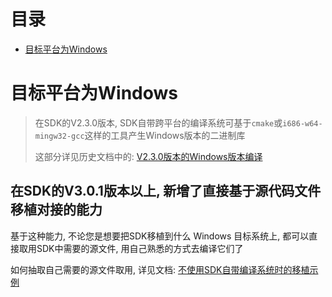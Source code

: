 # <a name="目录">目录</a>
+ [目标平台为Windows](#目标平台为Windows)

# <a name="目标平台为Windows">目标平台为Windows</a>

> 在SDK的V2.3.0版本, SDK自带跨平台的编译系统可基于`cmake`或`i686-w64-mingw32-gcc`这样的工具产生Windows版本的二进制库
>
> 这部分详见历史文档中的: [V2.3.0版本的Windows版本编译](http://code.aliyun.com/edward.yangx/public-docs/wikis/user-guide/linkkit/Archived/V230_Windows_Build)

在SDK的V3.0.1版本以上, 新增了直接基于源代码文件移植对接的能力
---

基于这种能力, 不论您是想要把SDK移植到什么 Windows 目标系统上, 都可以直接取用SDK中需要的源文件, 用自己熟悉的方式去编译它们了

如何抽取自己需要的源文件取用, 详见文档: [不使用SDK自带编译系统时的移植示例](http://code.aliyun.com/edward.yangx/public-docs/wikis/user-guide/linkkit/Port_Guide/Extract_Example)
